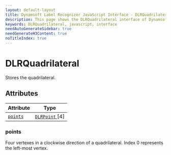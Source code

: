 ```yaml
---
layout: default-layout
title: Dynamsoft Label Recognizer JavaScript Interface - DLRQuadrilateral
description: This page shows the DLRQuadrilateral interface of Dynamsoft Label Recognizer for JavaScript.
keywords: DLRQuadrilateral, javascript, interface
needAutoGenerateSidebar: true
needGenerateH3Content: true
noTitleIndex: true
---
```


# DLRQuadrilateral

Stores the quadrilateral.  

## Attributes

| Attribute | Type |
|---------- | ---- |
| [ `points` ](#points) | [ `DLRPoint` ](dlr-point.md)[4] |

### points

Four vertexes in a clockwise direction of a quadrilateral. Index 0 represents the left-most vertex. 
